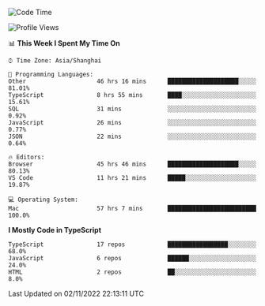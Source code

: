 <!--START_SECTION:waka-->
![Code Time](http://img.shields.io/badge/Code%20Time-3%2C109%20hrs%2045%20mins-blue)

![Profile Views](http://img.shields.io/badge/Profile%20Views-0-blue)

📊 **This Week I Spent My Time On** 

```text
⌚︎ Time Zone: Asia/Shanghai

💬 Programming Languages: 
Other                    46 hrs 16 mins      ████████████████████░░░░░   81.01% 
TypeScript               8 hrs 55 mins       ████░░░░░░░░░░░░░░░░░░░░░   15.61% 
SQL                      31 mins             ░░░░░░░░░░░░░░░░░░░░░░░░░   0.92% 
JavaScript               26 mins             ░░░░░░░░░░░░░░░░░░░░░░░░░   0.77% 
JSON                     22 mins             ░░░░░░░░░░░░░░░░░░░░░░░░░   0.64%

🔥 Editors: 
Browser                  45 hrs 46 mins      ████████████████████░░░░░   80.13% 
VS Code                  11 hrs 21 mins      █████░░░░░░░░░░░░░░░░░░░░   19.87%

💻 Operating System: 
Mac                      57 hrs 7 mins       █████████████████████████   100.0%

```

**I Mostly Code in TypeScript** 

```text
TypeScript               17 repos            █████████████████░░░░░░░░   68.0% 
JavaScript               6 repos             ██████░░░░░░░░░░░░░░░░░░░   24.0% 
HTML                     2 repos             ██░░░░░░░░░░░░░░░░░░░░░░░   8.0%

```



 Last Updated on 02/11/2022 22:13:11 UTC
<!--END_SECTION:waka-->

